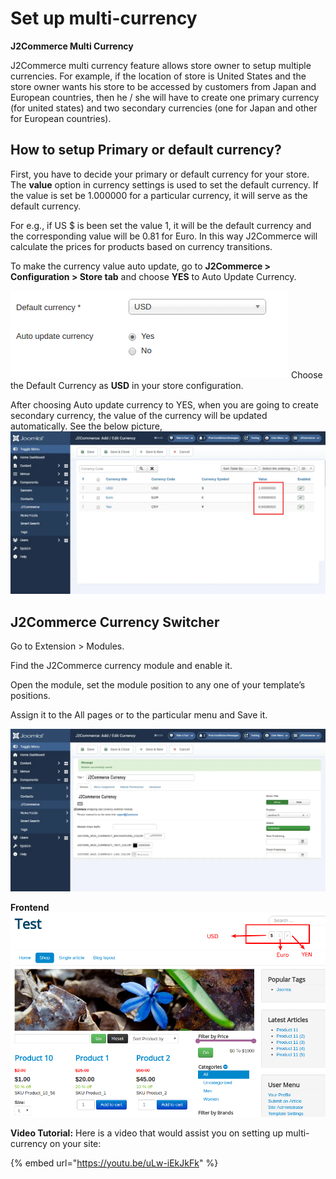 # Set up multi-currency

**J2Commerce Multi Currency**

J2Commerce multi currency feature allows store owner to setup multiple currencies. For example, if the location of store is United States and the store owner wants his store to be accessed by customers from Japan and European countries, then he / she will have to create one primary currency (for united states) and two secondary currencies (one for Japan and other for European countries).

## How to setup Primary or default currency? <a href="#how-to-setup-primary-or-default-currency" id="how-to-setup-primary-or-default-currency"></a>

First, you have to decide your primary or default currency for your store. The **value** option in currency settings is used to set the default currency. If the value is set be 1.000000 for a particular currency, it will serve as the default currency.

For e.g., if US $ is been set the value 1, it will be the default currency and the corresponding value will be 0.81 for Euro. In this way J2Commerce will calculate the prices for products based on currency transitions.

To make the currency value auto update, go to **J2Commerce > Configuration > Store tab** and choose **YES** to Auto Update Currency.

![Autoupdate currency](https://raw.githubusercontent.com/j2store/doc-images/master/set-up/set-up-multi-currency/multi-currency_autoupdatecurrency.png) Choose the Default Currency as **USD** in your store configuration.

After choosing Auto update currency to YES, when you are going to create secondary currency, the value of the currency will be updated automatically. See the below picture, ![Value of available currencies](../.gitbook/assets/multi-currency_value2.webp)

## J2Commerce Currency Switcher <a href="#j2store-currency-switcher" id="j2store-currency-switcher"></a>

Go to Extension > Modules.

Find the J2Commerce currency module and enable it.

Open the module, set the module position to any one of your template’s positions.

Assign it to the All pages or to the particular menu and Save it.

![Currency setup](../.gitbook/assets/multi-currency-setup2.webp)

**Frontend** ![Frontend view](https://raw.githubusercontent.com/j2store/doc-images/master/set-up/set-up-multi-currency/multi-currency_frontend.png)

**Video Tutorial:** Here is a video that would assist you on setting up multi-currency on your site:

{% embed url="https://youtu.be/uLw-iEkJkFk" %}
